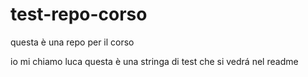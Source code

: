 # test-repo-corso
questa è una repo per il corso

io mi chiamo luca
questa è una stringa di test che si vedrá nel readme
